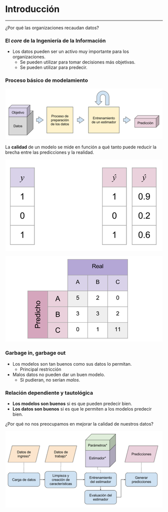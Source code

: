 # Introducción
***



¿Por qué las organizaciones recaudan datos?



### El *core* de la Ingeniería de la Información
- Los datos pueden ser un activo muy importante para los organizaciones.
  - Se pueden utilizar para tomar decisiones más objetivas.
  - Se pueden utilizar para predecir.



### Proceso básico de modelamiento
![](img/lineal-kdd.svg)



La **calidad** de un modelo se mide en función a qué tanto puede reducir la brecha entre las predicciones y la realidad.



![](img/gap.svg)



![](img/cm.svg)



### Garbage in, garbage out
- Los modelos son tan buenos como sus datos lo permitan.
  - Principal restricción
- Malos datos no pueden dar un buen modelo.
  - Si pudieran, no serían *malos*.



### Relación dependiente y tautológica
- **Los modelos son buenos** si es que pueden predecir bien.
- **Los datos son buenos** si es que le permiten a los modelos predecir bien.



¿Por qué no nos preocupamos en mejorar la calidad de nuestros datos?



![](img/optimizable-parameters.svg)
